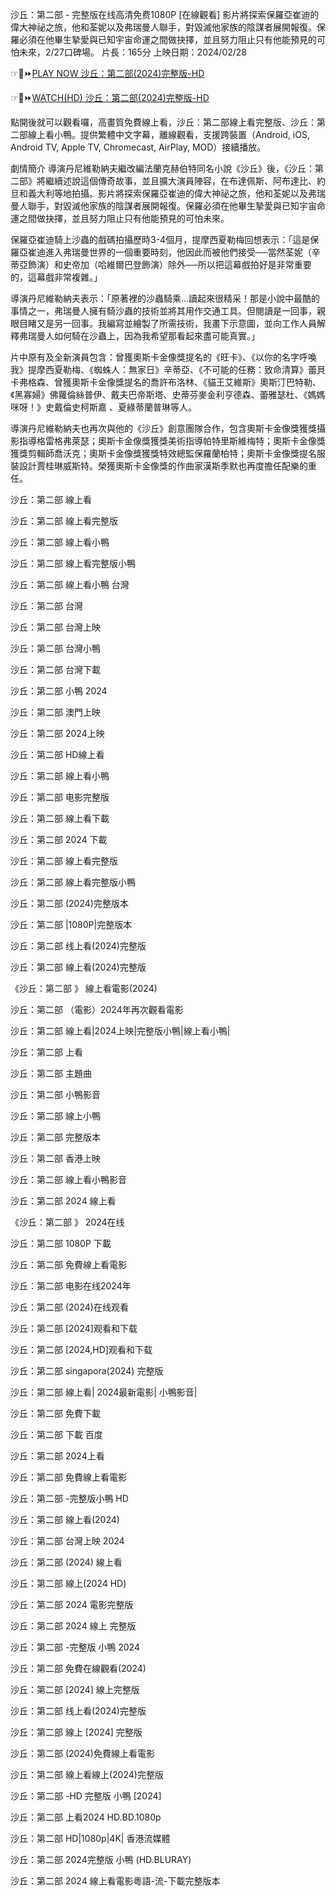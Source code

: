 沙丘：第二部 - 完整版在线高清免费1080P [在線觀看]
影片將探索保羅亞崔迪的偉大神祕之旅，他和荃妮以及弗瑞曼人聯手，對毀滅他家族的陰謀者展開報復。保羅必須在他畢生摯愛與已知宇宙命運之間做抉擇，並且努力阻止只有他能預見的可怕未來，2/27口碑場。
片長：165分 上映日期：2024/02/28

☞🔗⏩[PLAY NOW 沙丘：第二部(2024)完整版-HD ](https://t.co/fVPXmkwrtr)

☞🔗⏩[WATCH(HD) 沙丘：第二部(2024)完整版-HD](https://t.co/fVPXmkwrtr)

點開後就可以觀看囉，高畫質免費線上看，沙丘：第二部線上看完整版、沙丘：第二部線上看小鴨。提供繁體中文字幕，離線觀看，支援跨裝置（Android, iOS, Android TV, Apple TV, Chromecast, AirPlay, MOD）接續播放。

劇情簡介
導演丹尼維勒納夫繼改編法蘭克赫伯特同名小說《沙丘》後，《沙丘：第二部》將繼續述說這個傳奇故事，並且擴大演員陣容，在布達佩斯、阿布達比、約旦和義大利等地拍攝。影片將探索保羅亞崔迪的偉大神祕之旅，他和荃妮以及弗瑞曼人聯手，對毀滅他家族的陰謀者展開報復。保羅必須在他畢生摯愛與已知宇宙命運之間做抉擇，並且努力阻止只有他能預見的可怕未來。

保羅亞崔迪騎上沙蟲的戲碼拍攝歷時3-4個月，提摩西夏勒梅回想表示：「這是保羅亞崔迪進入弗瑞曼世界的一個重要時刻，他因此而被他們接受──當然荃妮（辛蒂亞飾演）和史帝加（哈維爾巴登飾演）除外──所以把這幕戲拍好是非常重要的，這幕戲非常複雜。」

導演丹尼維勒納夫表示：「原著裡的沙蟲騎乘…讀起來很精采！那是小說中最酷的事情之一，弗瑞曼人擁有騎沙蟲的技術並將其用作交通工具。但閱讀是一回事，親眼目睹又是另一回事。我編寫並繪製了所需技術，我畫下示意圖，並向工作人員解釋弗瑞曼人如何騎在沙蟲上，因為我希望那看起來盡可能真實。」

片中原有及全新演員包含：曾獲奧斯卡金像獎提名的《旺卡》、《以你的名字呼喚我》提摩西夏勒梅、《蜘蛛人：無家日》辛蒂亞、《不可能的任務：致命清算》蕾貝卡弗格森、曾獲奧斯卡金像獎提名的喬許布洛林、《貓王艾維斯》奧斯汀巴特勒、《黑寡婦》佛蘿倫絲普伊、戴夫巴帝斯塔、史蒂芬麥金利亨德森、蕾雅瑟杜、《媽媽咪呀！》史戴倫史柯斯嘉 、夏綠蒂蘭普琳等人。

導演丹尼維勒納夫也再次與他的《沙丘》創意團隊合作，包含奧斯卡金像獎獲獎攝影指導格雷格弗萊瑟；奧斯卡金像獎獲獎美術指導帕特里斯維梅特；奧斯卡金像獎獲獎剪輯師喬沃克；奧斯卡金像獎獲獎特效總監保羅蘭柏特；奧斯卡金像獎提名服裝設計賈桂琳威斯特。榮獲奧斯卡金像獎的作曲家漢斯季默也再度擔任配樂的重任。


沙丘：第二部 線上看

沙丘：第二部 線上看完整版

沙丘：第二部 線上看小鴨

沙丘：第二部 線上看完整版小鴨

沙丘：第二部 線上看小鴨 台灣

沙丘：第二部 台灣

沙丘：第二部 台灣上映

沙丘：第二部 台灣小鴨

沙丘：第二部 台灣下載

沙丘：第二部 小鴨 2024

沙丘：第二部  澳門上映

沙丘：第二部 2024上映

沙丘：第二部  HD線上看

沙丘：第二部  線上看小鴨

沙丘：第二部  电影完整版

沙丘：第二部  線上看下載

沙丘：第二部  2024 下載

沙丘：第二部  線上看完整版

沙丘：第二部  線上看完整版小鴨

沙丘：第二部 (2024)完整版本

沙丘：第二部 |1080P|完整版本

沙丘：第二部 线上看(2024)完整版

沙丘：第二部 線上看(2024)完整版

《沙丘：第二部 》 線上看電影(2024)

沙丘：第二部  （電影）2024年再次觀看電影

沙丘：第二部 線上看|2024上映|完整版小鴨|線上看小鴨|

沙丘：第二部  上看

沙丘：第二部 主題曲

沙丘：第二部 小鴨影音

沙丘：第二部 線上小鴨

沙丘：第二部  完整版本

沙丘：第二部  香港上映

沙丘：第二部 線上看小鴨影音

沙丘：第二部 2024 線上看

《沙丘：第二部 》 2024在线

沙丘：第二部  1080P 下載

沙丘：第二部  免費線上看電影

沙丘：第二部 电影在线2024年

沙丘：第二部 (2024)在线观看

沙丘：第二部 [2024]观看和下载

沙丘：第二部 [2024,HD]观看和下载

沙丘：第二部  singapora(2024) 完整版

沙丘：第二部 線上看| 2024最新電影| 小鴨影音|

沙丘：第二部  免費下載

沙丘：第二部  下載 百度

沙丘：第二部  2024上看

沙丘：第二部  免費線上看電影

沙丘：第二部 -完整版小鴨 HD

沙丘：第二部  線上看(2024)

沙丘：第二部  台灣上映 2024

沙丘：第二部  (2024) 線上看

沙丘：第二部  線上(2024 HD)

沙丘：第二部  2024 電影完整版

沙丘：第二部  2024 線上 完整版

沙丘：第二部 -完整版 小鴨 2024

沙丘：第二部  免費在線觀看(2024)

沙丘：第二部  [2024] 線上完整版

沙丘：第二部  线上看(2024)完整版

沙丘：第二部  線上 [2024] 完整版

沙丘：第二部  (2024)免費線上看電影

沙丘：第二部  線上看線上(2024)完整版

沙丘：第二部 -HD 完整版 小鴨 [2024]

沙丘：第二部  上看2024 HD.BD.1080p

沙丘：第二部  HD|1080p|4K| 香港流媒體

沙丘：第二部  2024完整版 小鴨 (HD.BLURAY)

沙丘：第二部  2024 線上看電影粵語-流-下載完整版本

